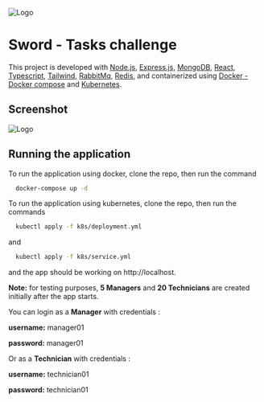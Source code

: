 ![Logo](https://drive.google.com/uc?export=view&id=1WGIIz5TQMx6u3pf1dVbQtewXqPwleiQw)
# Sword - Tasks challenge

This project is developed with [Node.js](https://nodejs.org), [Express.js](https://expressjs.com), [MongoDB](https://www.mongodb.com), [React](https://reactjs.org/), [Typescript](https://www.typescriptlang.org), [Tailwind](https://tailwindcss.com), [RabbitMq](https://www.rabbitmq.com), [Redis](https://redis.io), and containerized using [Docker - Docker compose](https://www.docker.com) and [Kubernetes](https://kubernetes.io/).

## Screenshot
![Logo](https://drive.google.com/uc?export=view&id=1pDyn8-gRBiU5aWGk8FvYe9S667af4y7T)

## Running the application

To run the application using docker, clone the repo, then run the command
```bash
  docker-compose up -d
```

To run the application using kubernetes, clone the repo, then run the commands
```bash
  kubectl apply -f k8s/deployment.yml
```
and

```bash
  kubectl apply -f k8s/service.yml
```

and the app should be working on http://localhost.


**Note:** for testing purposes, **5 Managers** and **20 Technicians** are created initially after the app starts.

You can login as a **Manager** with credentials :

**username:** manager01

**password:** manager01

Or as a **Technician** with credentials :

**username:** technician01

**password:** technician01


